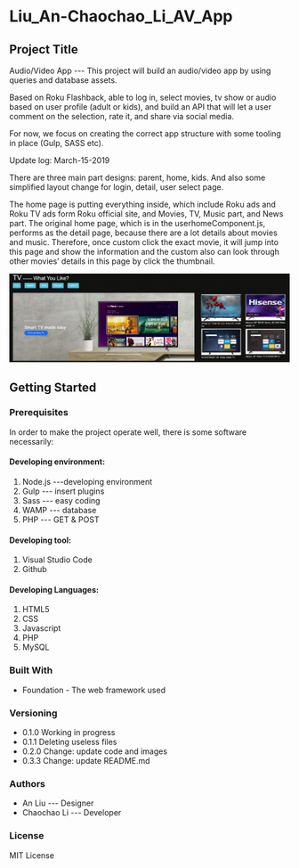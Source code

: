 # Liu_An-Chaochao_Li_AV_App

## Project Title

Audio/Video App  --- This project will build an audio/video app by using queries and database assets. 

Based on Roku Flashback, able to log in, select movies, tv show or audio based on user
profile (adult or kids), and build an API that will let a user comment on the
selection, rate it, and share via social media. 

For now, we focus on creating the correct app structure
with some tooling in place (Gulp, SASS etc).

Update log: March-15-2019

There are three main part designs: parent, home, kids. And also some simplified layout change for login, detail, user select page. 

The home page is putting everything inside, which include Roku ads and Roku TV ads form Roku official site, and Movies, TV, Music part, and News part. The original home page, which is in the userhomeComponent.js, performs as the detail page, because there are a lot details about movies and music. Therefore, once custom click the exact movie, it will jump into this page and show the information and the custom also can look through other movies’ details in this page by click the thumbnail.

![image](https://github.com/an-liu1/An_Liu-Chaochao_Li_AV_App/blob/master/images/git1.png)


## Getting Started

### Prerequisites

In order to make the project operate well, there is some software necessarily:

#### Developing environment:
1. Node.js ---developing environment
2. Gulp --- insert plugins
3. Sass --- easy coding
4. WAMP --- database
5. PHP --- GET & POST

#### Developing tool:
1. Visual Studio Code
2. Github

#### Developing Languages:
1. HTML5
2. CSS
3. Javascript
4. PHP
5. MySQL

### Built With
* Foundation - The web framework used

### Versioning
* 0.1.0 Working in progress
* 0.1.1 Deleting useless files
* 0.2.0 Change: update code and images
* 0.3.3 Change: update README.md

### Authors 
* An Liu --- Designer
* Chaochao Li --- Developer

### License

MIT License


